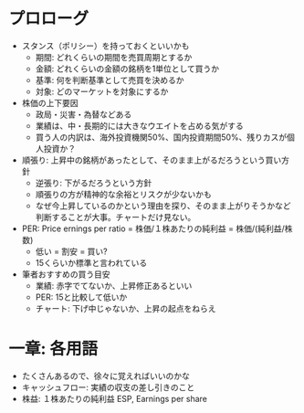 # プロローグ
* スタンス（ポリシー）を持っておくといいかも
    * 期間: どれくらいの期間を売買周期とするか
    * 金額: どれくらいの金額の銘柄を1単位として買うか
    * 基準: 何を判断基準として売買を決めるか
    * 対象: どのマーケットを対象にするか
* 株価の上下要因
    * 政局・災害・為替などある
    * 業績は、中・長期的には大きなウエイトを占める気がする
    * 買う人の内訳は、海外投資機関50%、国内投資期間50%、残りカスが個人投資か？
* 順張り: 上昇中の銘柄があったとして、そのまま上がるだろうという買い方針
    * 逆張り: 下がるだろうという方針
    * 順張りの方が精神的な余裕とリスクが少ないかも
    * なぜ今上昇しているのかという理由を探り、そのまま上がりそうかなど判断することが大事。チャートだけ見ない。
* PER: Price ernings per ratio = 株価/１株あたりの純利益 = 株価/(純利益/株数)
    * 低い = 割安 = 買い?
    * 15くらいか標準と言われている
* 筆者おすすめの買う目安
    * 業績: 赤字でてないか、上昇修正あるといい
    * PER: 15と比較して低いか
    * チャート: 下げ中じゃないか、上昇の起点をねらえ

# 一章: 各用語
* たくさんあるので、徐々に覚えればいいのかな
* キャッシュフロー: 実績の収支の差し引きのこと
* 株益: １株あたりの純利益 ESP, Earnings per share